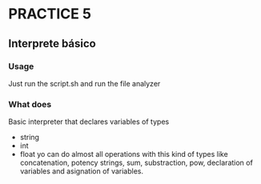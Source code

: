 # PRACTICE 5

## Interprete básico

### Usage

Just run the script.sh and run the file analyzer

### What does

Basic interpreter that declares variables of types
- string
- int
- float
yo can do almost all operations with this kind of types like concatenation, potency strings, sum, substraction, pow, declaration of variables and asignation of variables.
